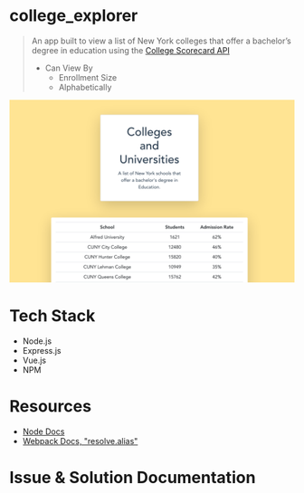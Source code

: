 # college_explorer
> An app built to view a list of New York colleges that offer a bachelor’s degree in education using the [College Scorecard API](https://collegescorecard.ed.gov/data/documentation/)
> * Can View By
>   * Enrollment Size
>   * Alphabetically

![](./assets/collegeList.png)

# Tech Stack
* Node.js
* Express.js
* Vue.js
* NPM

# Resources
* [Node Docs](https://nodejs.org/dist/latest-v13.x/docs/api/)
* [Webpack Docs, "resolve.alias"](https://webpack.js.org/configuration/resolve/#resolvealias)

# Issue & Solution Documentation